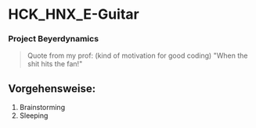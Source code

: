 # HCK_HNX_E-Guitar
### Project Beyerdynamics

> Quote from my prof: (kind of motivation for good coding) "When the shit hits the fan!"

## Vorgehensweise:
1. Brainstorming
2. Sleeping
